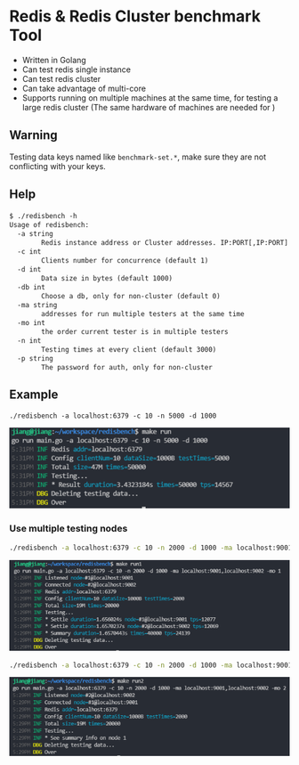 # Redis & Redis Cluster benchmark Tool

- Written in Golang
- Can test redis single instance
- Can test redis cluster
- Can take advantage of multi-core
- Supports running on multiple machines at the same time, for testing a large redis cluster (The same hardware of machines are needed for )

## Warning

Testing data keys named like `benchmark-set.*`, make sure they are not conflicting with your keys.

## Help

```console
$ ./redisbench -h
Usage of redisbench:
  -a string
        Redis instance address or Cluster addresses. IP:PORT[,IP:PORT]
  -c int
        Clients number for concurrence (default 1)
  -d int
        Data size in bytes (default 1000)
  -db int
        Choose a db, only for non-cluster (default 0)
  -ma string
        addresses for run multiple testers at the same time
  -mo int
        the order current tester is in multiple testers
  -n int
        Testing times at every client (default 3000)
  -p string
        The password for auth, only for non-cluster
```

## Example

```
./redisbench -a localhost:6379 -c 10 -n 5000 -d 1000
```

![](doc/one.png)

### Use multiple testing nodes

```sh
./redisbench -a localhost:6379 -c 10 -n 2000 -d 1000 -ma localhost:9001,localhost:9002 -mo 1
```

![](doc/mo1.png)

```sh
./redisbench -a localhost:6379 -c 10 -n 2000 -d 1000 -ma localhost:9001,localhost:9002 -mo 2
```

![](doc/mo2.png)
